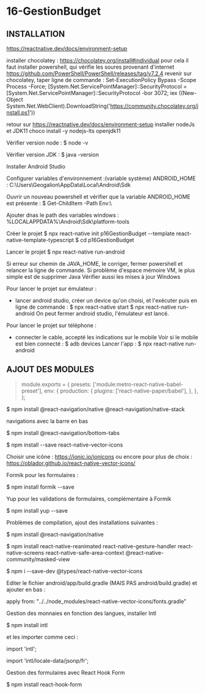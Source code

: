 # 16-GestionBudget

INSTALLATION 
------------

https://reactnative.dev/docs/environment-setup

installer chocolatey : https://chocolatey.org/install#individual
pour cela il faut installer powershell, qui vérifie les soures provenant d'internet
https://github.com/PowerShell/PowerShell/releases/tag/v7.2.4
revenir sur chocolatey, taper ligne de commande :
Set-ExecutionPolicy Bypass -Scope Process -Force; [System.Net.ServicePointManager]::SecurityProtocol = [System.Net.ServicePointManager]::SecurityProtocol -bor 3072; iex ((New-Object System.Net.WebClient).DownloadString('https://community.chocolatey.org/install.ps1'))

retour sur https://reactnative.dev/docs/environment-setup
installer nodeJs et JDK11
choco install -y nodejs-lts openjdk11

Vérifier version node :
$ node -v

Vérifier version JDK :
$ java -version

Installer Android Studio

Configurer variables d'environnement :(variable système)
ANDROID_HOME : C:\Users\Geogalion\AppData\Local\Android\Sdk

Ouvrir un nouveau powershell et vérifier que la variable ANDROID_HOME est présente :
$ Get-ChildItem -Path Env:\

Ajouter dnas le path des variables windows : 
%LOCALAPPDATA%\Android\Sdk\platform-tools

Créer le projet 
$ npx react-native init p16GestionBudget --template react-native-template-typescript
$ cd p16GestionBudget 

Lancer le projet
$ npx react-native run-android

Si erreur sur chemin de JAVA_HOME, le corriger, fermer powershell et relancer la ligne de commande.
Si problème d'espace mémoire VM, le plus simple est de supprimer Java
Vérifier aussi les mises à jour Windows

Pour lancer le projet sur émulateur :
- lancer android studio, créer un device qu'on choisi, et l'exécuter
puis en ligne de commande :
$ npx react-native start
$ npx react-native run-android
On peut fermer android studio, l'émulateur est lancé.

Pour lancer le projet sur téléphone :
- connecter le cable, accepté les indications sur le mobile
Voir si le mobile est bien connecté :
$ adb devices
Lancer l'app :
$ npx react-native run-android


AJOUT DES MODULES
-----------------

>   module.exports = {
>     presets: ['module:metro-react-native-babel-preset'],
>     env: {
>       production: {
>         plugins: ['react-native-paper/babel'],
>       },
>     },
>   };

$ npm install @react-navigation/native @react-navigation/native-stack

navigations avec la barre en bas

$ npm install @react-navigation/bottom-tabs

$ npm install --save react-native-vector-icons

Choisir une icône : https://ionic.io/ionicons  ou encore pour plus de choix : https://oblador.github.io/react-native-vector-icons/

Formik pour les formulaires :

$ npm install formik --save

Yup pour les validations de formulaires, complémentaire à Formik

$ npm install yup --save

Problèmes de compilation, ajout des installations suivantes :

$ npm install @react-navigation/native

$ npm install react-native-reanimated react-native-gesture-handler react-native-screens react-native-safe-area-context @react-native-community/masked-view

$ npm i --save-dev @types/react-native-vector-icons

Editer le fichier android/app/build.gradle (MAIS PAS android/build.gradle)
et ajouter en bas : 

apply from: "../../node_modules/react-native-vector-icons/fonts.gradle"

Gestion des monnaies en fonction des langues, installer Intl

$ npm install intl

et les importer comme ceci :

import 'intl';

import 'intl/locale-data/jsonp/fr';

Gestion des formulaires avec React Hook Form

$ npm install react-hook-form
